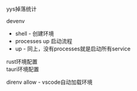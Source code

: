 yys掉落统计  

devenv  
- shell - 创建环境  
- processes up 启动流程  
- up  - 同上，没有processes就是启动所有service

rust环境配置  
tauri环境配置



direnv allow - vscode自动加载环境